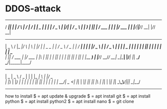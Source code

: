 # DDOS-attack
  ____  _____ _        _    __  __    _  _____
 / ___|| ____| |      / \  |  \/  |  / \|_   _|
 \___ \|  _| | |     / _ \ | |\/| | / _ \ | |
  ___) | |___| |___ / ___ \| |  | |/ ___ \| |
 |____/|_____|_____/_/   \_\_|  |_/_/   \_\_|

  ____    _  _____  _    _   _  ____   ____ ___   _____ ___   ___  _     ____
 |  _ \  / \|_   _|/ \  | \ | |/ ___| |  _ \_ _| |_   _/ _ \ / _ \| |   / ___|
 | | | |/ _ \ | | / _ \ |  \| | |  _  | | | | |    | || | | | | | | |   \___ \
 | |_| / ___ \| |/ ___ \| |\  | |_| | | |_| | |    | || |_| | |_| | |___ ___) |
 |____/_/   \_\_/_/   \_\_| \_|\____| |____/___|   |_| \___/ \___/|_____|____/

  ____  ____   ___  _   _ ___ _   _  ___
 |  _ \|  _ \ / _ \| | | |_ _| \ | |/ _ \
 | |_) | |_) | | | | | | || ||  \| | | | |
 |  __/|  _ <| |_| | |_| || || |\  | |_| |
 |_|   |_| \_\\__\_\\___/|___|_| \_|\___/

-------------------------------------------------------------------------------------------------------
how to install
$ = apt update & upgrade
$ = apt install git
$ = apt install python
$ = apt install python2
$ = apt install nano
$ = git clone 
